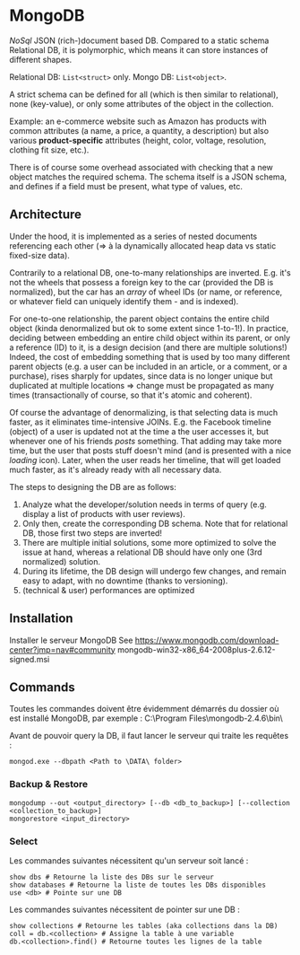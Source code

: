# MongoDB

_NoSql_ JSON (rich-)document based DB.
Compared to a static schema Relational DB, it is polymorphic, which means it can store instances of different shapes.

Relational DB: `List<struct>` only.
Mongo DB: `List<object>`.

A strict schema can be defined for all (which is then similar to relational), none (key-value), or only some attributes of the object in the collection.

Example: an e-commerce website such as Amazon has products with common attributes (a name, a price, a quantity, a description) but also various **product-specific** attributes (height, color, voltage, resolution, clothing fit size, etc.).

There is of course some overhead associated with checking that a new object matches the required schema.
The schema itself is a JSON schema, and defines if a field must be present, what type of values, etc.

## Architecture

Under the hood, it is implemented as a series of nested documents referencing each other (=> à la dynamically allocated heap data vs static fixed-size data).

Contrarily to a relational DB, one-to-many relationships are inverted.
E.g. it's not the wheels that possess a foreign key to the car (provided the DB is normalized), but the car has an _array_ of wheel IDs (or name, or reference, or whatever field can uniquely identify them - and is indexed).

For one-to-one relationship, the parent object contains the entire child object (kinda denormalized but ok to some extent since 1-to-1!).
In practice, deciding between embedding an entire child object within its parent, or only a reference (ID) to it, is a design decision (and there are multiple solutions!)
Indeed, the cost of embedding something that is used by too many different parent objects (e.g. a user can be included in an article, or a comment, or a purchase), rises sharply for updates, since data is no longer unique but duplicated at multiple locations => change must be propagated as many times (transactionally of course, so that it's atomic and coherent).

Of course the advantage of denormalizing, is that selecting data is much faster, as it eliminates time-intensive JOINs.
E.g. the Facebook timeline (object) of a user is updated not at the time a the user accesses it, but whenever one of his friends _posts_ something. That adding may take more time, but the user that posts stuff doesn't mind (and is presented with a nice _loading_ icon). Later, when the user reads her timeline, that will get loaded much faster, as it's already ready with all necessary data.

The steps to designing the DB are as follows:

1. Analyze what the developer/solution needs in terms of query (e.g. display a list of products with user reviews).
2. Only then, create the corresponding DB schema. Note that for relational DB, those first two steps are inverted!
3. There are multiple initial solutions, some more optimized to solve the issue at hand, whereas a relational DB should have only one (3rd normalized) solution.
4. During its lifetime, the DB design will undergo few changes, and remain easy to adapt, with no downtime (thanks to versioning).
5. (technical & user) performances are optimized

## Installation

Installer le serveur MongoDB
See <https://www.mongodb.com/download-center?jmp=nav#community>
mongodb-win32-x86_64-2008plus-2.6.12-signed.msi

## Commands

Toutes les commandes doivent être évidemment démarrés du dossier où est installé MongoDB, par exemple :
C:\Program Files\mongodb-2.4.6\bin\

Avant de pouvoir query la DB, il faut lancer le serveur qui traite les requêtes :

    mongod.exe --dbpath <Path to \DATA\ folder>

### Backup & Restore

    mongodump --out <output_directory> [--db <db_to_backup>] [--collection <collection_to_backup>]
    mongorestore <input_directory>

### Select

Les commandes suivantes nécessitent qu'un serveur soit lancé :

    show dbs # Retourne la liste des DBs sur le serveur
    show databases # Retourne la liste de toutes les DBs disponibles
    use <db> # Pointe sur une DB

Les commandes suivantes nécessitent de pointer sur une DB :

    show collections # Retourne les tables (aka collections dans la DB)
    coll = db.<collection> # Assigne la table à une variable
    db.<collection>.find() # Retourne toutes les lignes de la table
